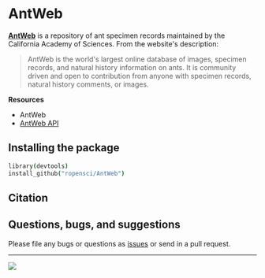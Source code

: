 # AntWeb

[__AntWeb__](http://www.antweb.org/) is a repository of ant specimen records maintained by the California Academy of Sciences. From the website's description:
> AntWeb is the world's largest online database of images, specimen records, and natural history information on ants. It is community driven and open to contribution from anyone with specimen records, natural history comments, or images.

__Resources__  
* AntWeb   
* [AntWeb API](http://www.antweb.org/api/)

## Installing the package

```coffee
library(devtools)
install_github("ropensci/AntWeb")
```

## Citation

## Questions, bugs, and suggestions

Please file any bugs or questions as [issues](https://github.com/ropensci/AntWeb/issues/new) or send in a pull request.

---

[![](http://ropensci.org/public_images/github_footer.png)](http://ropensci.org)